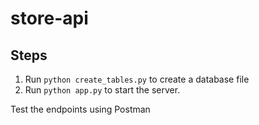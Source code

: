 # store-api

## Steps
1.  Run ``` python create_tables.py ``` to create a database file
2.  Run ``` python app.py ``` to start the server.

Test the endpoints using Postman